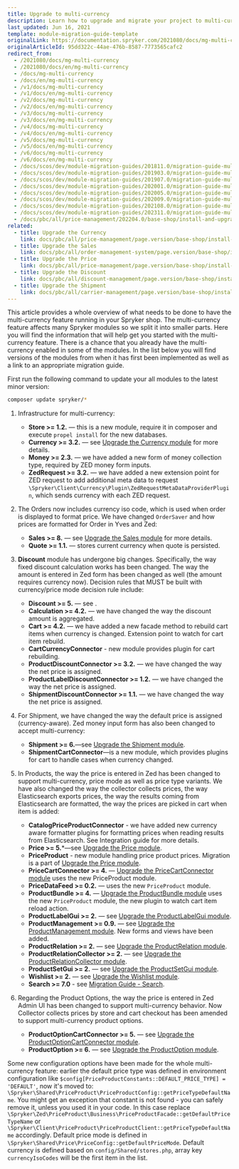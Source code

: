 ```yaml
---
title: Upgrade to multi-currency
description: Learn how to upgrade and migrate your project to multi-currency to a newer version within your Spryker project.
last_updated: Jun 16, 2021
template: module-migration-guide-template
originalLink: https://documentation.spryker.com/2021080/docs/mg-multi-currency
originalArticleId: 95dd322c-44ae-476b-8587-7773565cafc2
redirect_from:
  - /2021080/docs/mg-multi-currency
  - /2021080/docs/en/mg-multi-currency
  - /docs/mg-multi-currency
  - /docs/en/mg-multi-currency
  - /v1/docs/mg-multi-currency
  - /v1/docs/en/mg-multi-currency
  - /v2/docs/mg-multi-currency
  - /v2/docs/en/mg-multi-currency
  - /v3/docs/mg-multi-currency
  - /v3/docs/en/mg-multi-currency
  - /v4/docs/mg-multi-currency
  - /v4/docs/en/mg-multi-currency
  - /v5/docs/mg-multi-currency
  - /v5/docs/en/mg-multi-currency
  - /v6/docs/mg-multi-currency
  - /v6/docs/en/mg-multi-currency
  - /docs/scos/dev/module-migration-guides/201811.0/migration-guide-multi-currency.html
  - /docs/scos/dev/module-migration-guides/201903.0/migration-guide-multi-currency.html
  - /docs/scos/dev/module-migration-guides/201907.0/migration-guide-multi-currency.html
  - /docs/scos/dev/module-migration-guides/202001.0/migration-guide-multi-currency.html
  - /docs/scos/dev/module-migration-guides/202005.0/migration-guide-multi-currency.html
  - /docs/scos/dev/module-migration-guides/202009.0/migration-guide-multi-currency.html
  - /docs/scos/dev/module-migration-guides/202108.0/migration-guide-multi-currency.html
  - /docs/scos/dev/module-migration-guides/202311.0/migration-guide-multi-currency.html  
  - /docs/pbc/all/price-management/202204.0/base-shop/install-and-upgrade/upgrade-modules/upgrade-to-multi-currency.html
related:
  - title: Upgrade the Currency
    link: docs/pbc/all/price-management/page.version/base-shop/install-and-upgrade/upgrade-modules/upgrade-the-currency-module.html
  - title: Upgrade the Sales
    link: docs/pbc/all/order-management-system/page.version/base-shop/install-and-upgrade/upgrade-modules/upgrade-the-sales-module.html
  - title: Upgrade the Price
    link: docs/pbc/all/price-management/page.version/base-shop/install-and-upgrade/upgrade-modules/upgrade-the-price-module.html
  - title: Upgrade the Discount
    link: docs/pbc/all/discount-management/page.version/base-shop/install-and-upgrade/upgrade-modules/upgrade-the-discount-module.html
  - title: Upgrade the Shipment
    link: docs/pbc/all/carrier-management/page.version/base-shop/install-and-upgrade/upgrade-modules/upgrade-the-shipment-module.html
---
```


This article provides a whole overview of what needs to be done to have the multi-currency feature running in your Spryker shop. The multi-currency feature affects many Spryker modules so we split it into smaller parts. Here you will find the information that will help get you started with the multi-currency feature.
There is a chance that you already have the multi-currency enabled in some of the modules. In the list below you will find versions of the modules from when it has first been implemented as well as a link to an appropriate migration guide.

First run the following command to update your all modules to the latest minor version:

```bash
composer update spryker/*
```

1. Infrastructure for multi-currency:

   * **Store >= 1.2.** — this is a new module, require it in composer and execute `propel install` for the new databases.
   * **Currency >= 3.2.** — see [Upgrade the Currency module](/docs/pbc/all/price-management/{{site.version}}/base-shop/install-and-upgrade/upgrade-modules/upgrade-the-currency-module.html) for more details.
   * **Money >= 2.3.** — we have added a new form of money collection type, required by ZED money form inputs.
   * **ZedRequest >= 3.2.** — we have added a new extension point for ZED request to add additional meta data to request `\Spryker\Client\Currency\Plugin\ZedRequestMetaDataProviderPlugin`, which sends currency with each ZED request.

2. The Orders now includes currency iso code, which is used when order is displayed to format price. We have changed `OrderSaver` and how prices are formatted for Order in Yves and Zed:

   * **Sales >= 8.** — see [Upgrade the Sales module](/docs/pbc/all/order-management-system/{{page.version}}/base-shop/install-and-upgrade/upgrade-modules/upgrade-the-sales-module.html) for more details.
   * **Quote >= 1.1.** — stores current currency when quote is persisted.

3. **Discount** module has undergone big changes. Specifically, the way fixed discount calculation works has been changed. The way the amount is entered in Zed form has been changed as well (the amount requires currency now). Decision rules that MUST be built with currency/price mode decision rule include:

   * **Discount >= 5.** — see .
   * **Calculation >= 4.2.** — we have changed the way the discount amount is aggregated.
   * **Cart >= 4.2.** — we have added a new facade method to rebuild cart items when currency is changed. Extension point to watch for cart item rebuild.
   * **CartCurrencyConnector** - new module provides plugin for cart rebuilding. <!-- See [Currency configuration](/docs/pbc/all/price-management/{{site.version}}/base-shop/extend-and-customize/multiple-currencies-per-store-configuration.html) for more details.-->
   * **ProductDiscountConnector >= 3.2.** — we have changed the way the net price is assigned.
   * **ProductLabelDiscountConnector >= 1.2.** — we have changed the way the net price is assigned.
   * **ShipmentDiscountConnector >= 1.1.** — we have changed the way the net price is assigned.

4. For Shipment, we have changed the way the default price is assigned (currency-aware). Zed money input form has also been changed to accept multi-currency:

   * **Shipment >= 6.**—see [Upgrade the Shipment module](/docs/pbc/all/carrier-management/{{site.version}}/base-shop/install-and-upgrade/upgrade-modules/upgrade-the-shipment-module.html).
   * **ShipmentCartConnector**—is a new module, which provides plugins for cart to handle cases when currency changed. <!-- add a link See Integration guide for more details.-->

5. In Products, the way the price is entered in Zed has been changed to support multi-currency, price mode as well as price type variants. We have also changed the way the collector collects prices, the way Elasticsearch exports prices, the way the results coming from Elasticsearch are formatted, the way the prices are picked in cart when item is added:

   * **CatalogPriceProductConnector** - we have added new currency aware formatter plugins for formatting prices when reading results from Elasticsearch. See Integration guide for more details.
   * **Price >= 5.***—see [Upgrade the Price module](/docs/pbc/all/price-management/{{site.version}}/base-shop/install-and-upgrade/upgrade-modules/upgrade-the-price-module.html).
   * **PriceProduct** - new module handling price product prices. Migration is a part of [Upgrade the Price module](/docs/pbc/all/price-management/{{site.version}}/base-shop/install-and-upgrade/upgrade-modules/upgrade-the-price-module.html).
   * **PriceCartConnector >= 4.** — [Upgrade the PriceCartConnector module](/docs/pbc/all/price-management/{{site.version}}/base-shop/install-and-upgrade/upgrade-modules/upgrade-the-pricecartconnector-module.html) uses the new PriceProduct module.
   * **PriceDataFeed >= 0.2.** — uses the new `PriceProduct` module.
   * **ProductBundle >= 4.** — [Upgrade the ProductBundle module](/docs/pbc/all/product-information-management/{{page.version}}/base-shop/install-and-upgrade/upgrade-modules/upgrade-the-productbundle-module.html) uses the new `PriceProduct` module, the new plugin to watch cart item reload action.
   * **ProductLabelGui >= 2.** — see [Upgrade the ProductLabelGui module](/docs/pbc/all/product-information-management/{{page.version}}/base-shop/install-and-upgrade/upgrade-modules/upgrade-the-productlabelgui-module.html).
   * **ProductManagement >= 0.9.** — see [Upgrade the ProductManagement module](/docs/pbc/all/product-information-management/{{page.version}}/base-shop/install-and-upgrade/upgrade-modules/upgrade-the-productmanagement-module.html). New forms and views have been added.
   * **ProductRelation >= 2.** — see [Upgrade the ProductRelation module](/docs/pbc/all/product-relationship-management/{{page.version}}/install-and-upgrade/upgrade-the-productrelation-module.html).
   * **ProductRelationCollector >= 2.** — see [Upgrade the ProductRelationCollector module](/docs/pbc/all/product-relationship-management/{{page.version}}/install-and-upgrade/upgrade-the-productrelationcollector-module.html).
   * **ProductSetGui >= 2.** — see [Upgrade the ProductSetGui module](/docs/pbc/all/content-management-system/{{page.version}}/base-shop/install-and-upgrade/upgrade-modules/upgrade-the-productsetgui-module.html).
   * **Wishlist >= 2.** — see [Upgrade the Wishlist module](/docs/pbc/all/shopping-list-and-wishlist/{{site.version}}/base-shop/install-and-upgrade/upgrade-modules/upgrade-the-wishlist-module.html).
   * **Search >= 7.0** - see [Migration Guide - Search](/docs/pbc/all/search/{{site.version}}/base-shop/install-and-upgrade/upgrade-modules/upgrade-the-search–module.html).

6. Regarding the Product Options, the way the price is entered in Zed Admin UI has been changed to support multi-currency behavior. Now Collector collects prices by store and cart checkout has been amended to support multi-currency product options.

   * **ProductOptionCartConnector >= 5.** — see [Upgrade the ProductOptionCartConnector module](/docs/pbc/all/product-information-management/{{page.version}}/base-shop/install-and-upgrade/upgrade-modules/upgrade-the-productoptioncartconnector-module.html).
   * **ProductOption >= 6.** — see [Upgrade the ProductOption module](/docs/pbc/all/product-information-management/{{page.version}}/base-shop/install-and-upgrade/upgrade-modules/upgrade-the-productoption-module.html).

Some new configuration options have been made for the whole multi-currency feature: earlier the default price type was defined in environment configuration like `$config[PriceProductConstants::DEFAULT_PRICE_TYPE] = 'DEFAULT'`, now it's moved to: `\Spryker\Shared\PriceProduct\PriceProductConfig::getPriceTypeDefaultName`. You might get an exception that constant is not found - you can safely remove it, unless you used it in your code. In this case replace `\Spryker\Zed\PriceProduct\Business\PriceProductFacade::getDefaultPriceTypeName` or `\Spryker\Client\PriceProduct\PriceProductClient::getPriceTypeDefaultName` accordingly. Default price mode is defined in `\Spryker\Shared\Price\PriceConfig::getDefaultPriceMode`. Default currency is defined based on `config/Shared/stores.php`, array key `currencyIsoCodes` will be the first item in the list.
